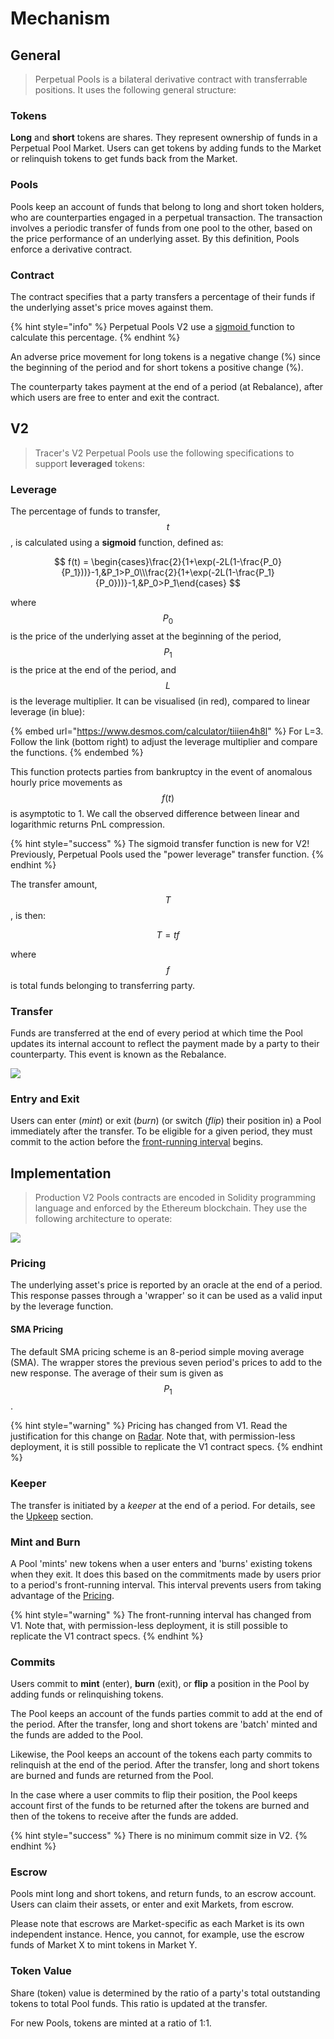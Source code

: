 # Mechanism

## General

> Perpetual Pools is a bilateral derivative contract with transferrable positions. It uses the following general structure:   &#x20;

### Tokens

**Long** and **short** tokens are shares. They represent ownership of funds in a Perpetual Pool Market. Users can get tokens by adding funds to the Market or relinquish tokens to get funds back from the Market. &#x20;

### Pools&#x20;

Pools keep an account of funds that belong to long and short token holders, who are counterparties engaged in a perpetual transaction. The transaction involves a periodic transfer of funds from one pool to the other, based on the price performance of an underlying asset. By this definition, Pools enforce a derivative contract.&#x20;

### Contract

The contract specifies that a party transfers a percentage of their funds if the underlying asset's price moves against them.&#x20;

{% hint style="info" %}
Perpetual Pools V2 use a [sigmoid ](./#leverage)function to calculate this percentage.
{% endhint %}

An adverse price movement for long tokens is a negative change (%) since the beginning of the period and for short tokens a positive change (%).&#x20;

The counterparty takes payment at the end of a period (at Rebalance), after which users are free to enter and exit the contract. &#x20;

## V2

> Tracer's V2 Perpetual Pools use the following specifications to support **leveraged** tokens:

### Leverage

The percentage of funds to transfer, $$t$$, is calculated using a **sigmoid** function, defined as:&#x20;

$$
f(t) = \begin{cases}\frac{2}{1+\exp(-2L(1-\frac{P_0}{P_1}))}-1,&P_1>P_0\\\frac{2}{1+\exp(-2L(1-\frac{P_1}{P_0}))}-1,&P_0>P_1\end{cases}
$$

where $$P_0$$ is the price of the underlying asset at the beginning of the period, $$P_1$$is the price at the end of the period, and $$L$$ is the leverage multiplier. It can be visualised (in red), compared to linear leverage (in blue):

{% embed url="https://www.desmos.com/calculator/tiiien4h8l" %}
For L=3. Follow the link (bottom right) to adjust the leverage multiplier and compare the functions.&#x20;
{% endembed %}

This function protects parties from bankruptcy in the event of anomalous hourly price movements as $$f(t)$$ is asymptotic to 1. We call the observed difference between linear and logarithmic returns PnL compression.&#x20;

{% hint style="success" %}
The sigmoid transfer function is new for V2! Previously, Perpetual Pools used the "power leverage" transfer function.&#x20;
{% endhint %}

The transfer amount, $$T$$, is then:

$$
T=tf
$$

where $$f$$ is total funds belonging to transferring party.

### Transfer

Funds are transferred at the end of every period at which time the Pool updates its internal account to reflect the payment made by a party to their counterparty. This event is known as the Rebalance.

![](../../.gitbook/assets/PoolsTime.png)

### Entry and Exit

Users can enter (_mint_) or exit (_burn_) (or switch (_flip_) their position in) a Pool immediately after the transfer. To be eligible for a given period, they must commit to the action before the [front-running interval](./#mint-and-burn) begins. &#x20;

## Implementation

> Production V2 Pools contracts are encoded in Solidity programming language and enforced by the Ethereum blockchain. They use the following architecture to operate: &#x20;

![](../../.gitbook/assets/Architecture3.png)

### Pricing

The underlying asset's price is reported by an oracle at the end of a period. This response passes through a 'wrapper' so it can be used as a valid input by the leverage function.&#x20;

#### SMA Pricing

The default SMA pricing scheme is an 8-period simple moving average (SMA). The wrapper stores the previous seven period's prices to add to the new response. The average of their sum is given as $$P_1$$.&#x20;

{% hint style="warning" %}
Pricing has changed from V1. Read the justification for this change on [Radar](https://tracer.finance/radar/v2-simulations/). Note that, with permission-less deployment, it is still possible to replicate the V1 contract specs.
{% endhint %}

### Keeper&#x20;

The transfer is initiated by a _keeper_ at the end of a period. For details, see the [Upkeep](../upkeep-and-autoclaim.md) section.&#x20;

### Mint and Burn

A Pool 'mints' new tokens when a user enters and 'burns' existing tokens when they exit. It does this based on the commitments made by users prior to a period's front-running interval. This interval prevents users from taking advantage of the [Pricing](./#pricing).

{% hint style="warning" %}
The front-running interval has changed from V1. Note that, with permission-less deployment, it is still possible to replicate the V1 contract specs.
{% endhint %}

### Commits

Users commit to **mint** (enter), **burn** (exit), or **flip** a position in the Pool by adding funds or relinquishing tokens.&#x20;

The Pool keeps an account of the funds parties commit to add at the end of the period. After the transfer, long and short tokens are 'batch' minted and the funds are added to the Pool. &#x20;

Likewise, the Pool keeps an account of the tokens each party commits to relinquish at the end of the period. After the transfer, long and short tokens are burned and funds are returned from the Pool.&#x20;

In the case where a user commits to flip their position, the Pool keeps account first of the funds to be returned after the tokens are burned and then of the tokens to receive after the funds are added.&#x20;

{% hint style="success" %}
There is no minimum commit size in V2.&#x20;
{% endhint %}

### Escrow

Pools mint long and short tokens, and return funds, to an escrow account. Users can claim their assets, or enter and exit Markets, from escrow.

Please note that escrows are Market-specific as each Market is its own independent instance. Hence, you cannot, for example, use the escrow funds of Market X to mint tokens in Market Y.&#x20;

### Token Value

Share (token) value is determined by the ratio of a party's total outstanding tokens to total Pool funds. This ratio is updated at the transfer.&#x20;

For new Pools, tokens are minted at a ratio of 1:1. &#x20;
